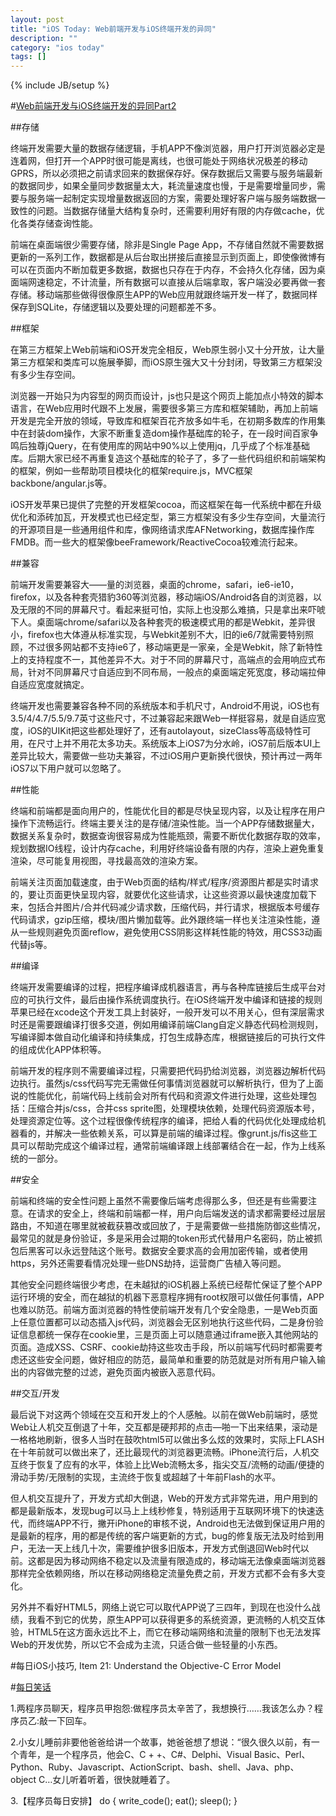 ```yaml
---
layout: post
title: "iOS Today: Web前端开发与iOS终端开发的异同"
description: ""
category: "ios today"
tags: []
---
```

{% include JB/setup %}

#[Web前端开发与iOS终端开发的异同Part2](http://www.cocoachina.com/webapp/20141223/10729.html)

##存储

终端开发需要大量的数据存储逻辑，手机APP不像浏览器，用户打开浏览器必定是连着网，但打开一个APP时很可能是离线，也很可能处于网络状况极差的移动GPRS，所以必须把之前请求回来的数据保存好。保存数据后又需要与服务端最新的数据同步，如果全量同步数据量太大，耗流量速度也慢，于是需要增量同步，需要与服务端一起制定实现增量数据返回的方案，需要处理好客户端与服务端数据一致性的问题。当数据存储量大结构复杂时，还需要利用好有限的内存做cache，优化各类存储查询性能。

前端在桌面端很少需要存储，除非是Single Page App，不存储自然就不需要数据更新的一系列工作，数据都是从后台取出拼接后直接显示到页面上，即使像微博有可以在页面内不断加载更多数据，数据也只存在于内存，不会持久化存储，因为桌面端网速稳定，不计流量，所有数据可以直接从后端拿取，客户端没必要再做一套存储。移动端那些做得很像原生APP的Web应用就跟终端开发一样了，数据同样保存到SQLite，存储逻辑以及要处理的问题都差不多。

##框架

在第三方框架上Web前端和iOS开发完全相反，Web原生弱小又十分开放，让大量第三方框架和类库可以施展拳脚，而iOS原生强大又十分封闭，导致第三方框架没有多少生存空间。

浏览器一开始只为内容型的网页而设计，js也只是这个网页上能加点小特效的脚本语言，在Web应用时代跟不上发展，需要很多第三方库和框架辅助，再加上前端开发是完全开放的领域，导致库和框架百花齐放多如牛毛，在初期多数库的作用集中在封装dom操作，大家不断重复造dom操作基础库的轮子，在一段时间百家争鸣后独尊jQuery，在有使用库的网站中90%以上使用jq，几乎成了个标准基础库。后期大家已经不再重复造这个基础库的轮子了，多了一些代码组织和前端架构的框架，例如一些帮助项目模块化的框架require.js，MVC框架backbone/angular.js等。

iOS开发苹果已提供了完整的开发框架cocoa，而这框架在每一代系统中都在升级优化和添砖加瓦，开发模式也已经定型，第三方框架没有多少生存空间，大量流行的开源项目是一些通用组件和库，像网络请求库AFNetworking，数据库操作库FMDB。而一些大的框架像beeFramework/ReactiveCocoa较难流行起来。

##兼容

前端开发需要兼容大——量的浏览器，桌面的chrome，safari，ie6-ie10，firefox，以及各种套壳猎豹360等浏览器，移动端iOS/Android各自的浏览器，以及无限的不同的屏幕尺寸。看起来挺可怕，实际上也没那么难搞，只是拿出来吓唬下人。桌面端chrome/safari以及各种套壳的极速模式用的都是Webkit，差异很小，firefox也大体遵从标准实现，与Webkit差别不大，旧的ie6/7就需要特别照顾，不过很多网站都不支持ie6了，移动端更是一家亲，全是Webkit，除了新特性上的支持程度不一，其他差异不大。对于不同的屏幕尺寸，高端点的会用响应式布局，针对不同屏幕尺寸自适应到不同布局，一般点的桌面端定死宽度，移动端拉伸自适应宽度就搞定。

终端开发也需要兼容各种不同的系统版本和手机尺寸，Android不用说，iOS也有3.5/4/4.7/5.5/9.7英寸这些尺寸，不过兼容起来跟Web一样挺容易，就是自适应宽度，iOS的UIKit把这些都处理好了，还有autolayout，sizeClass等高级特性可用，在尺寸上并不用花太多功夫。系统版本上iOS7为分水岭，iOS7前后版本UI上差异比较大，需要做一些功夫兼容，不过iOS用户更新换代很快，预计再过一两年iOS7以下用户就可以忽略了。

##性能

终端和前端都是面向用户的，性能优化目的都是尽快呈现内容，以及让程序在用户操作下流畅运行。终端主要关注的是存储/渲染性能。当一个APP存储数据量大，数据关系复杂时，数据查询很容易成为性能瓶颈，需要不断优化数据存取的效率，规划数据IO线程，设计内存cache，利用好终端设备有限的内存，渲染上避免重复渲染，尽可能复用视图，寻找最高效的渲染方案。

前端关注页面加载速度，由于Web页面的结构/样式/程序/资源图片都是实时请求的，要让页面更快呈现内容，就要优化这些请求，让这些资源以最快速度加载下来，包括合并图片/合并代码减少请求数，压缩代码，并行请求，根据版本号缓存代码请求，gzip压缩，模块/图片懒加载等。此外跟终端一样也关注渲染性能，遵从一些规则避免页面reflow，避免使用CSS阴影这样耗性能的特效，用CSS3动画代替js等。

##编译

终端开发需要编译的过程，把程序编译成机器语言，再与各种库链接后生成平台对应的可执行文件，最后由操作系统调度执行。在iOS终端开发中编译和链接的规则苹果已经在xcode这个开发工具上封装好，一般开发可以不用关心，但有深层需求时还是需要跟编译打很多交道，例如用编译前端Clang自定义静态代码检测规则，写编译脚本做自动化编译和持续集成，打包生成静态库，根据链接后的可执行文件的组成优化APP体积等。

前端开发的程序则不需要编译过程，只需要把代码扔给浏览器，浏览器边解析代码边执行。虽然js/css代码写完无需做任何事情浏览器就可以解析执行，但为了上面说的性能优化，前端代码上线前会对所有代码和资源文件进行处理，这些处理包括：压缩合并js/css，合并css sprite图，处理模块依赖，处理代码资源版本号，处理资源定位等。这个过程很像传统程序的编译，把给人看的代码优化处理成给机器看的，并解决一些依赖关系，可以算是前端的编译过程。像grunt.js/fis这些工具可以帮助完成这个编译过程，通常前端编译跟上线部署结合在一起，作为上线系统的一部分。

##安全

前端和终端的安全性问题上虽然不需要像后端考虑得那么多，但还是有些需要注意。在请求的安全上，终端和前端都一样，用户向后端发送的请求都需要经过层层路由，不知道在哪里就被截获篡改或回放了，于是需要做一些措施防御这些情况，最常见的就是身份验证，多是采用会过期的token形式代替用户名密码，防止被抓包后黑客可以永远登陆这个账号。数据安全要求高的会用加密传输，或者使用https，另外还需要看情况处理一些DNS劫持，运营商广告植入等问题。

其他安全问题终端很少考虑，在未越狱的iOS机器上系统已经帮忙保证了整个APP运行环境的安全，而在越狱的机器下恶意程序拥有root权限可以做任何事情，APP也难以防范。前端方面浏览器的特性使前端开发有几个安全隐患，一是Web页面上任意位置都可以动态插入js代码，浏览器会无区别地执行这些代码，二是身份验证信息都统一保存在cookie里，三是页面上可以随意通过iframe嵌入其他网站的页面。造成XSS、CSRF、cookie劫持这些攻击手段，所以前端写代码时都需要考虑还这些安全问题，做好相应的防范，最简单和重要的防范就是对所有用户输入输出的内容做完整的过滤，避免页面内被嵌入恶意代码。

##交互/开发

最后说下对这两个领域在交互和开发上的个人感触。以前在做Web前端时，感觉Web让人机交互倒退了十年，交互都是硬邦邦的点击—啪一下出来结果，滚动是一格格地刷新，很多人当时在鼓吹html5可以做出多么炫的效果时，实际上FLASH在十年前就可以做出来了，还比最现代的浏览器更流畅。iPhone流行后，人机交互终于恢复了应有的水平，体验上比Web流畅太多，指尖交互/流畅的动画/便捷的滑动手势/无限制的实现，主流终于恢复或超越了十年前Flash的水平。

但人机交互提升了，开发方式却大倒退，Web的开发方式非常先进，用户用到的都是最新版本，发现bug可以马上上线秒修复，特别适用于互联网环境下的快速迭代，而终端APP不行，撇开iPhone的审核不说，Android也无法做到保证用户用的是最新的程序，用的都是传统的客户端更新的方式，bug的修复版无法及时给到用户，无法一天上线几十次，需要维护很多旧版本，开发方式倒退回Web时代以前。这都是因为移动网络不稳定以及流量有限造成的，移动端无法像桌面端浏览器那样完全依赖网络，所以在移动网络稳定流量免费之前，开发方式都不会有多大变化。

另外并不看好HTML5，网络上说它可以取代APP说了三四年，到现在也没什么战绩，我看不到它的优势，原生APP可以获得更多的系统资源，更流畅的人机交互体验，HTML5在这方面永远比不上，而它在移动端网络和流量的限制下也无法发挥Web的开发优势，所以它不会成为主流，只适合做一些轻量的小东西。

#每日iOS小技巧, Item 21: Understand the Objective-C Error Model

#[每日笑话](http://blog.sina.com.cn/s/blog_53f33c3a0101lpd6.html)

1.两程序员聊天，程序员甲抱怨:做程序员太辛苦了，我想换行……我该怎么办？程序员乙:敲一下回车。

2.小女儿睡前非要他爸爸给讲一个故事，她爸爸想了想说：“很久很久以前，有一个青年，是一个程序员，他会C、C + +、C#、Delphi、Visual Basic、Perl、Python、Ruby、Javascript、ActionScript、bash、shell、Java、php、 object C…女儿听着听着，很快就睡着了。

3.【程序员每日安排】 do { write_code(); eat(); sleep(); }
